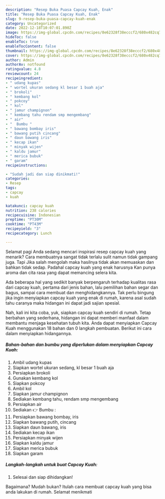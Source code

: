 ```yaml
---
description: "Resep Buka Puasa Capcay Kuah, Enak"
title: "Resep Buka Puasa Capcay Kuah, Enak"
slug: 9-resep-buka-puasa-capcay-kuah-enak
category: Uncategorized
date: 2022-12-18T10:07:01.890Z
image: https://img-global.cpcdn.com/recipes/8e62328f38ecccf2/680x482cq70/capcay-kuah-foto-resep-utama.jpg
hideToc: false
enableToc: true
enableTocContent: false
thumbnail: https://img-global.cpcdn.com/recipes/8e62328f38ecccf2/680x482cq70/capcay-kuah-foto-resep-utama.jpg
cover: https://img-global.cpcdn.com/recipes/8e62328f38ecccf2/680x482cq70/capcay-kuah-foto-resep-utama.jpg
author: Admin
authorAv: notfound
ratingvalue: 4.8
reviewcount: 24
recipeingredient:
- " udang kupas"
- " wortel ukuran sedang kl besar 1 buah aja"
- " brokoli"
- " kembang kol"
- " pokcoy"
- " kol"
- " jamur champignon"
- " kembang tahu rendam smp mengembang"
- " air"
- "  Bumbu "
- " bawang bombay iris"
- " bawang putih cincang"
- " daun bawang iris"
- " kecap ikan"
- " minyak wijen"
- " kaldu jamur"
- " merica bubuk"
- " garam"
recipeinstructions:

- "Sudah jadi dan siap dinikmati!"
categories:
- Resep
tags:
- capcay
- kuah

katakunci: capcay kuah 
nutrition: 238 calories
recipecuisine: Indonesian
preptime: "PT30M"
cooktime: "PT43M"
recipeyield: "3"
recipecategory: Lunch

---
```



Selamat pagi Anda sedang mencari inspirasi resep capcay kuah yang menarik? Cara membuatnya sangat tidak terlalu sulit namun tidak gampang juga. Tapi Jika salah mengolah maka hasilnya tidak akan memuaskan dan bahkan tidak sedap. Padahal capcay kuah yang enak harusnya Kan punya aroma dan cita rasa yang dapat memancing selera kita.


Ada beberapa hal yang sedikit banyak berpengaruh terhadap kualitas rasa dari capcay kuah, pertama dari jenis bahan, lalu pemilihan bahan segar dan bagus, sampai cara membuat dan menghidangkannya. Tak perlu bingung jika ingin menyiapkan capcay kuah yang enak di rumah, karena asal sudah tahu caranya maka hidangan ini dapat jadi sajian spesial.




Nah, kali ini kita coba, yuk, siapkan capcay kuah sendiri di rumah. Tetap berbahan yang sederhana, hidangan ini dapat memberi manfaat dalam membantu menjaga kesehatan tubuh kita. Anda dapat menyiapkan Capcay Kuah menggunakan 18 bahan dan 0 langkah pembuatan. Berikut ini cara dalam menyiapkan hidangannya.

<!--inarticleads1-->

##### Bahan-bahan dan bumbu yang diperlukan dalam menyiapkan Capcay Kuah:

1. Ambil  udang kupas
1. Siapkan  wortel ukuran sedang, kl besar 1 buah aja
1. Persiapkan  brokoli
1. Gunakan  kembang kol
1. Siapkan  pokcoy
1. Ambil  kol
1. Siapkan  jamur champignon
1. Sediakan  kembang tahu, rendam smp mengembang
1. Persiapkan  air
1. Sediakan  👉 Bumbu :
1. Persiapkan  bawang bombay, iris
1. Siapkan  bawang putih, cincang
1. Siapkan  daun bawang, iris
1. Sediakan  kecap ikan
1. Persiapkan  minyak wijen
1. Siapkan  kaldu jamur
1. Siapkan  merica bubuk
1. Siapkan  garam




<!--inarticleads2-->

##### Langkah-langkah untuk buat Capcay Kuah:


1. Selesai dan siap dihidangkan!



Bagaimana? Mudah bukan? Itulah cara membuat capcay kuah yang bisa anda lakukan di rumah. Selamat menikmati
